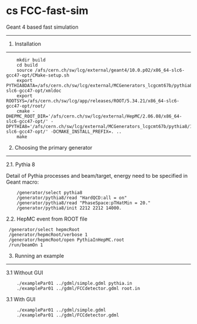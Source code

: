 cs FCC-fast-sim
============

Geant 4 based fast simulation

____________________________________________________________________

1. Installation
-------------------

        mkdir build
        cd build
        source /afs/cern.ch/sw/lcg/external/geant4/10.0.p02/x86_64-slc6-gcc47-opt/CMake-setup.sh
        export PYTHIA8DATA=/afs/cern.ch/sw/lcg/external/MCGenerators_lcgcmt67b/pythia8/186/x86_64-slc6-gcc47-opt/xmldoc
        export ROOTSYS=/afs/cern.ch/sw/lcg/app/releases/ROOT/5.34.21/x86_64-slc6-gcc47-opt/root/
        cmake -DHEPMC_ROOT_DIR='/afs/cern.ch/sw/lcg/external/HepMC/2.06.08/x86_64-slc6-gcc47-opt/' -DPYTHIA8='/afs/cern.ch/sw/lcg/external/MCGenerators_lcgcmt67b/pythia8/186/x86_64-slc6-gcc47-opt/' -DCMAKE_INSTALL_PREFIX=. ..
        make

2. Choosing the primary generator
-------------------

2.1. Pythia 8

Detail of Pythia processes and beam/target, energy need to be specified in Geant macro:

        /generator/select pythia8
        /generator/pythia8/read "HardQCD:all = on"
        /generator/pythia8/read "PhaseSpace:pTHatMin = 20."
        /generator/pythia8/init 2212 2212 14000.

2.2. HepMC event from ROOT file

     /generator/select hepmcRoot
     /generator/hepmcRoot/verbose 1
     /generator/hepmcRoot/open PythiaInHepMC.root
     /run/beamOn 1


3. Running an example
-------------------

3.1 Without GUI

        ./examplePar01 ../gdml/simple.gdml pythia.in
        ./examplePar01 ../gdml/FCCdetector.gdml root.in

3.1 With GUI

        ./examplePar01 ../gdml/simple.gdml
        ./examplePar01 ../gdml/FCCdetector.gdml
